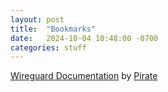 ```yaml
---
layout: post
title:  "Bookmarks"
date:   2024-10-04 10:48:00 -0700
categories: stuff
---
```


[Wireguard Documentation](https://github.com/pirate/wireguard-docs) by [Pirate](https://github.com/pirate)
